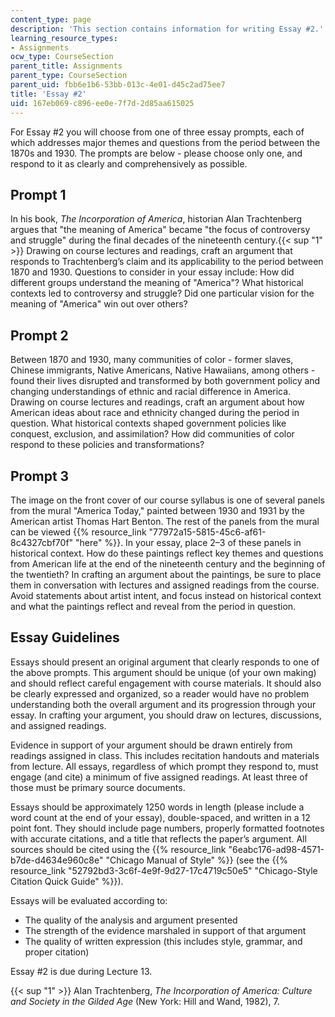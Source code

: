 ```yaml
---
content_type: page
description: 'This section contains information for writing Essay #2.'
learning_resource_types:
- Assignments
ocw_type: CourseSection
parent_title: Assignments
parent_type: CourseSection
parent_uid: fbb6e1b6-53bb-013c-4e01-d45c2ad75ee7
title: 'Essay #2'
uid: 167eb069-c896-ee0e-7f7d-2d85aa615025
---
```


For Essay #2 you will choose from one of three essay prompts, each of which addresses major themes and questions from the period between the 1870s and 1930. The prompts are below - please choose only one, and respond to it as clearly and comprehensively as possible.

Prompt 1
--------

In his book, _The Incorporation of America_, historian Alan Trachtenberg argues that "the meaning of America" became "the focus of controversy and struggle" during the final decades of the nineteenth century.{{< sup "1" >}} Drawing on course lectures and readings, craft an argument that responds to Trachtenberg’s claim and its applicability to the period between 1870 and 1930. Questions to consider in your essay include: How did different groups understand the meaning of "America"? What historical contexts led to controversy and struggle? Did one particular vision for the meaning of "America" win out over others?

Prompt 2
--------

Between 1870 and 1930, many communities of color - former slaves, Chinese immigrants, Native Americans, Native Hawaiians, among others - found their lives disrupted and transformed by both government policy and changing understandings of ethnic and racial difference in America. Drawing on course lectures and readings, craft an argument about how American ideas about race and ethnicity changed during the period in question. What historical contexts shaped government policies like conquest, exclusion, and assimilation? How did communities of color respond to these policies and transformations?

Prompt 3
--------

The image on the front cover of our course syllabus is one of several panels from the mural "America Today," painted between 1930 and 1931 by the American artist Thomas Hart Benton. The rest of the panels from the mural can be viewed {{% resource_link "77972a15-5815-45c6-af61-8c4327cbf70f" "here" %}}. In your essay, place 2–3 of these panels in historical context. How do these paintings reflect key themes and questions from American life at the end of the nineteenth century and the beginning of the twentieth? In crafting an argument about the paintings, be sure to place them in conversation with lectures and assigned readings from the course. Avoid statements about artist intent, and focus instead on historical context and what the paintings reflect and reveal from the period in question.

Essay Guidelines
----------------

Essays should present an original argument that clearly responds to one of the above prompts. This argument should be unique (of your own making) and should reflect careful engagement with course materials. It should also be clearly expressed and organized, so a reader would have no problem understanding both the overall argument and its progression through your essay. In crafting your argument, you should draw on lectures, discussions, and assigned readings.

Evidence in support of your argument should be drawn entirely from readings assigned in class. This includes recitation handouts and materials from lecture. All essays, regardless of which prompt they respond to, must engage (and cite) a minimum of five assigned readings. At least three of those must be primary source documents.

Essays should be approximately 1250 words in length (please include a word count at the end of your essay), double-spaced, and written in a 12 point font. They should include page numbers, properly formatted footnotes with accurate citations, and a title that reflects the paper’s argument. All sources should be cited using the {{% resource_link "6eabc176-ad98-4571-b7de-d4634e960c8e" "Chicago Manual of Style" %}} (see the {{% resource_link "52792bd3-3c6f-4e9f-9d27-17c4719c50e5" "Chicago-Style Citation Quick Guide" %}}).

Essays will be evaluated according to:

*   The quality of the analysis and argument presented
*   The strength of the evidence marshaled in support of that argument
*   The quality of written expression (this includes style, grammar, and proper citation)

Essay #2 is due during Lecture 13.

{{< sup "1" >}} Alan Trachtenberg, _The Incorporation of America: Culture and Society in the Gilded Age_ (New York: Hill and Wand, 1982), 7.